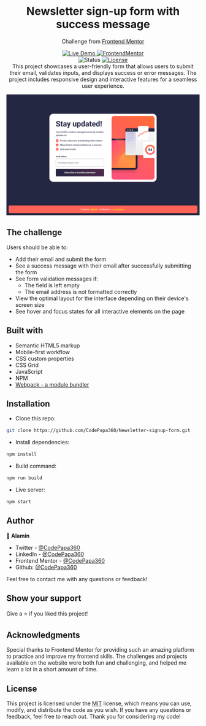 <h1 align="center">Newsletter sign-up form with success message</h1>

<div align="center">

Challenge from [Frontend Mentor](https://www.frontendmentor.io/profile/CodePapa360)

</div>

<!-- Badges -->
<div align="center">

<!-- Live -->
<a href="https://newsletter-signup-form-codepapa360.netlify.app/">
    <img src="https://custom-icon-badges.demolab.com/badge/Live%20Demo-blue?style=for-the-badge&logo=live360&labelColor=666666" alt="Live Demo" />
</a>

<!-- Frontend Mentor -->
<a href="#">
    <img src="https://img.shields.io/badge/Frontendmentor-100000?style=for-the-badge&logo=frontendmentor&logoColor=white&labelColor=666666&color=2490A9"  alt="FrontendMentor">
</a>

</div>

<div align="center">

<!-- Status -->

<img src="https://img.shields.io/badge/Status-In Progress-red?style=flat" alt="Status" />

<!-- <img src="https://img.shields.io/badge/Status-Completed-success?style=flat" alt="Status" /> -->

<!-- Liceensee -->
<a href="https://github.com/CodePapa360/Newsletter-signup-form/blob/main/LICENSE.md">
    <img src="https://img.shields.io/badge/License-MIT-blue?style=flat" alt="License" />
</a>

</div>

<!--Project Brief -->
<div align="center">
This project showcases a user-friendly form that allows users to submit their email, validates inputs, and displays success or error messages. The project includes responsive design and interactive features for a seamless user experience.
</div>

</p>

<a align="center" href="https://newsletter-signup-form-codepapa360.netlify.app/">

![Screenshot](./screenshots/Newsletter-signup-form-with-success-message-screenshot-codepapa360.png)

</a>

## The challenge

Users should be able to:

- Add their email and submit the form
- See a success message with their email after successfully submitting the form
- See form validation messages if:
  - The field is left empty
  - The email address is not formatted correctly
- View the optimal layout for the interface depending on their device's screen size
- See hover and focus states for all interactive elements on the page

## Built with

- Semantic HTML5 markup
- Mobile-first workflow
- CSS custom properties
- CSS Grid
- JavaScript
- NPM
- [Webpack - a module bundler](https://webpack.js.org/)

## Installation

- Clone this repo:

```sh
git clone https://github.com/CodePapa360/Newsletter-signup-form.git
```

- Install dependencies:

```sh
npm install
```

- Build command:

```sh
npm run build
```

- Live server:

```sh
npm start
```

## Author

<b>👤 Alamin</b>

- Twitter - [@CodePapa360](https://www.twitter.com/CodePapa360)
- LinkedIn - [@CodePapa360](https://www.linkedin.com/in/codepapa360)
- Frontend Mentor - [@CodePapa360](https://www.frontendmentor.io/profile/CodePapa360)
- Github: [@CodePapa360](https://github.com/codepapa360)

Feel free to contact me with any questions or feedback!

## Show your support

Give a ⭐️ if you liked this project!

## Acknowledgments

Special thanks to Frontend Mentor for providing such an amazing platform to practice and improve my frontend skills. The challenges and projects available on the website were both fun and challenging, and helped me learn a lot in a short amount of time.

## License

This project is licensed under the [MIT](https://github.com/CodePapa360/Newsletter-signup-form/blob/main/LICENSE.md) license, which means you can use, modify, and distribute the code as you wish. If you have any questions or feedback, feel free to reach out. Thank you for considering my code!
